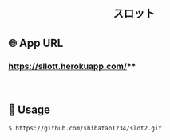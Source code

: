 



<h2 align="center">スロット</h2>

<p align="center">
  
## 🌐 App URL　

### https://sllott.herokuapp.com/**  
　
## 💬 Usage

`$ https://github.com/shibatan1234/slot2.git`  <br><br>
　
